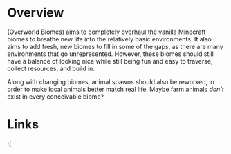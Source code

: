 # Overview
(Overworld Biomes) aims to completely overhaul the vanilla Minecraft biomes to breathe new life into the relatively basic environments. It also aims to add fresh, new biomes to fill in some of the gaps, as there are many environments that go unrepresented. However, these biomes should still have a balance of looking nice while still being fun and easy to traverse, collect resources, and build in.

Along with changing biomes, animal spawns should also be reworked, in order to make local animals better match real life. Maybe farm animals *don't* exist in every conceivable biome?
# Links
:(